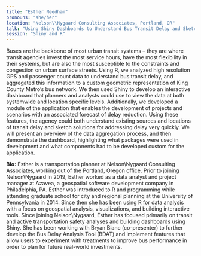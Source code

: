 ```yaml
---
title: "Esther Needham"
pronouns: "she/her"
location: "Nelson\\Nygaard Consulting Associates, Portland, OR"
talk: "Using Shiny Dashboards to Understand Bus Transit Delay and Sketch Solutions for King County Metro Transit"
session: "Shiny and R"
---
```


Buses are the backbone of most urban transit systems – they are where transit agencies invest the most service hours, have the most flexibility in their systems, but are also the most susceptible to the constraints and congestion on urban surface streets. Using R, we analyzed high resolution GPS and passenger count data to understand bus transit delay, and aggregated this information to a custom geometric representation of King County Metro’s bus network. We then used Shiny to develop an interactive dashboard that planners and analysts could use to view the data at both systemwide and location specific levels. Additionally, we developed a module of the application that enables the development of projects and scenarios with an associated forecast of delay reduction. Using these features, the agency could both understand existing sources and locations of transit delay and sketch solutions for addressing delay very quickly. We will present an overview of the data aggregation process, and then demonstrate the dashboard, highlighting what packages were used in development and what components had to be developed custom for the application.  

__Bio:__ Esther is a transportation planner at Nelson\Nygaard Consulting Associates, working out of the Portland, Oregon office. Prior to joining Nelson\Nygaard in 2019, Esther worked as a data analyst and project manager at Azavea, a geospatial software development company in Philadelphia, PA. Esther was introduced to R and programming while attending graduate school for city and regional planning at the University of Pennsylvania in 2014. Since then she has been using R for data analysis with a focus on geospatial analysis, visualizations, and building interactive tools. Since joining Nelson\Nygaard, Esther has focused primarily on transit and active transportation safety analyses and building dashboards using Shiny. She has been working with Bryan Blanc (co-presenter) to further develop the Bus Delay Analysis Tool (BDAT) and implement features that allow users to experiment with treatments to improve bus performance in order to plan for future real-world investments.
